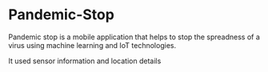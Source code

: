 # Pandemic-Stop

Pandemic stop is a mobile application that helps to stop the spreadness of a virus using machine learning and IoT technologies.

It used sensor information and location details
